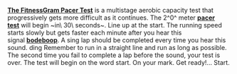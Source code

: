 [**The FitnessGram Pacer
Test**](https://www.urbandictionary.com/define.php?term=The%20FitnessGram%20Pacer%20Test) is
a multistage aerobic capacity test that progressively gets more
difficult as it continues. The 2^0^ meter [**pacer
test**](https://www.urbandictionary.com/define.php?term=pacer%20test) will
begin ~in\ 30\ seconds~. Line up at the start. The running speed starts
slowly but gets faster each minute after you hear this
signal [**bodeboop**](https://www.urbandictionary.com/define.php?term=bodeboop).
A sing lap should be completed every time you hear this sound. ding
Remember to run in a straight line and run as long as possible. The
second time you fail to complete a lap before the sound, your test is
over. The test will begin on the word start. On your mark. Get ready!…
Start.
